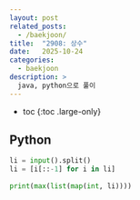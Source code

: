 ```yaml
---
layout: post
related_posts:
  - /baekjoon/
title:  "2908: 상수"
date:   2025-10-24
categories:
  - baekjoon
description: >
  java, python으로 풀이
---
```

* toc
{:toc .large-only}

## Python
```python
li = input().split()
li = [i[::-1] for i in li]
    
print(max(list(map(int, li))))
```